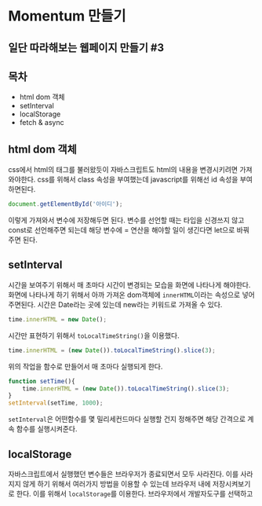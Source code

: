 Momentum 만들기
===

일단 따라해보는 웹페이지 만들기 #3
---

목차
---
- html dom 객체
- setInterval
- localStorage
- fetch & async

html dom 객체
---
css에서 html의 태그를 불러왔듯이 자바스크립트도 html의 내용을 변경시키려면 가져와야한다. css를 위해서 class 속성을 부여했는데 javascript를 위해선 id 속성을 부여하면된다.
```javascript
document.getElementById('아이디');
```
이렇게 가져와서 변수에 저장해두면 된다. 변수를 선언할 때는 타입을 신경쓰지 않고 const로 선언해주면 되는데 해당 변수에 = 연산을 해야할 일이 생긴다면 let으로 바꿔주면 된다.

setInterval
---
시간을 보여주기 위해서 매 초마다 시간이 변경되는 모습을 화면에 나타나게 해야한다. 화면에 나타나게 하기 위해서 아까 가져온 dom객체에 `innerHTML`이라는 속성으로 넣어주면된다. 시간은 Date라는 곳에 있는데 new라는 키워드로 가져올 수 있다.
```javascript
time.innerHTML = new Date();
```
시간만 표현하기 위해서 `toLocalTimeString()`을 이용했다.
```javascript
time.innerHTML = (new Date()).toLocalTimeString().slice(3);
```
위의 작업을 함수로 만들어서 매 초마다 실행되게 한다.
```javascript
function setTime(){
    time.innerHTML = (new Date()).toLocalTimeString().slice(3);
}
setInterval(setTime, 1000);
```
`setInterval`은 어떤함수를 몇 밀리세컨드마다 실행할 건지 정해주면 해당 간격으로 계속 함수를 실행시켜준다.

localStorage
---
자바스크립트에서 실행했던 변수들은 브라우저가 종료되면서 모두 사라진다. 이를 사라지지 않게 하기 위해서 여러가지 방법을 이용할 수 있는데 브라우저 내에 저장시켜보기로 한다. 이를 위해서 `localStorage`를 이용한다. 브라우저에서 개발자도구를 선택하고 